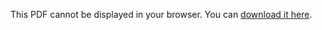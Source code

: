 <style>
    #theme-toggle,
    .top-link {
        display: none;
    }
    .resume {
        /* position: relative;
        height: calc(90vh - var(--header-height) - var(--footer-height));
        max-width: calc(var(--main-width) + var(--gap) * 10);
        margin: auto;
        padding: var(--gap); text-align: center; */
        height: 70vh;
    }
</style>
<object data="/assets/Minjun_Jeon_CV_DPhil_quantum.pdf" type="application/pdf" width="100%" height="100%" class="resume">
  <p>
    This PDF cannot be displayed in your browser.
    You can <a href="/assets/Minjun_Jeon_CV_DPhil_quantum.pdf" download>download it here</a>.
  </p>
</object>

